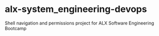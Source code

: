 # alx-system_engineering-devops
Shell navigation and permissions project for ALX Software Engineering Bootcamp
